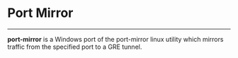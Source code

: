 # Port Mirror
*************
**port-mirror** is a Windows port of the port-mirror linux utility which mirrors
traffic from the specified port to a GRE tunnel.
